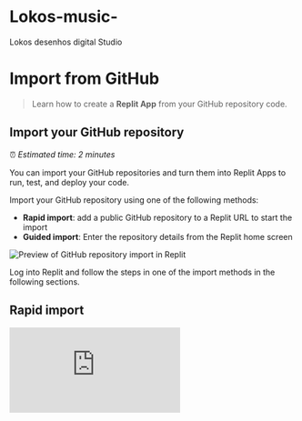 # Lokos-music-
Lokos desenhos digital Studio 
# Import from GitHub

> Learn how to create a **Replit App** from your GitHub repository code.

## Import your GitHub repository

⏰ *Estimated time: 2 minutes*

You can import your GitHub repositories and turn them into Replit Apps to
run, test, and deploy your code.

Import your GitHub repository using one of the following methods:

* **Rapid import**: add a public GitHub repository to a Replit URL to start the import
* **Guided import**: Enter the repository details from the Replit home screen

<Frame>
  <img src="https://mintlify.s3.us-west-1.amazonaws.com/replit/images/getting-started/github_import_preview.png" alt="Preview of GitHub repository import in Replit" />
</Frame>

Log into Replit and follow the steps in one of the import methods in the following sections.

## Rapid import

<Frame>
  <iframe src="https://www.youtube.com/embed/m2sI_LVNZe8" title="YouTube video player" frameborder="0" allow="accelerometer; autoplay; clipboard-write; encrypted-media; gyroscope; picture-in-picture" allowfullscreen />
</Frame>

Rapid import works instantly with public repositories.
Combine the Replit import URL with your GitHub repository URL to start the import process.

<Accordion title="Import using rapid import" defaultOpen={true}>
  1. Copy the repository GitHub URL, starting with `github.com`.

  2. Type `https://replit.new/` in the browser address bar and paste your copied GitHub URL at the end (no spaces).

     **Example**:

     GitHub repository URL: `https://github.com/exampleUser/my-app`

     Import URL: `https://replit.new/github.com/exampleUser/my-app`

  3. Press Enter to start the automatic import process.
</Accordion>

## Guided import

Guided import steps you through the process of selecting a repository to import
and supports public and private repositories.

<Accordion title="Import using guided import" defaultOpen={false}>
  1. Navigate to <a href="https://replit.com/" target="_blank">[https://replit.com](https://replit.com)</a>.

  2. Select <img class="icon-svg" src="https://mintlify.s3.us-west-1.amazonaws.com/replit/images/shared/buttons/create-app-icon.svg" /> **Create App** from the left dock.

  <Frame>
    <img src="https://mintlify.s3.us-west-1.amazonaws.com/replit/images/getting-started/homepage_app.png" alt="Replit homepage import interface" />
  </Frame>

  3. Select the **Import from GitHub** tab.

  <Frame>
    <img src="https://mintlify.s3.us-west-1.amazonaws.com/replit/images/getting-started/connect_your_account.png" alt="Replit homepage import interface" />
  </Frame>

  4. Select <img class="icon-svg" src="https://mintlify.s3.us-west-1.amazonaws.com/replit/images/shared/chain-link.svg" alt="link icon" /> **From URL**.

  5. Paste the complete GitHub repository URL in the text field.
     If the import tool can read the repository at the URL, it displays the repository description. Otherwise, it displays an error message.

     The following screenshot shows an example of the repository preview:

     <Frame>
       <img src="https://mintlify.s3.us-west-1.amazonaws.com/replit/images/getting-started/quickstart-example-import.png" alt="Replit homepage import interface" />
     </Frame>

  6. Configure your privacy settings and select **Import from GitHub** to start the automatic import process.
</Accordion>

## Configure and run your app

During the import process, Replit attempts to set your app's language, dependencies, and workflow.
If your app doesn't run as expected, Replit offers the following workspace tools to help you resolve the issues:

* **Agent**: Diagnose and fix setup issues using AI-powered assistance.
* **Configure Repl**: Configure your app's language, dependencies, and workflow.
* **Secrets**: Securely add environment variables your app depends on.

## Continue your journey

Now that you've set up your app, learn more about what you can do with your Replit App from the following resources:

* [Private & Personal Repositories](replit-workspace/using-git-on-replit/private-repo): Set up access to private repositories
* [Make your Replit App Public](/replit-app/collaborate#make-your-replit-app-public): Share your Replit App as a Template for others to remix
* [Replit Deployments](https://docs.replit.com/category/replit-deployments): Publish your Replit App to the cloud with a few clicks
* ["Run on Replit" badge](/replit-workspace/using-git-on-replit/running-github-repositories-replit): Add a badge for your GitHub repository `README.md` file that lets others import your repository with one click
* [Secrets](/replit-workspace/workspace-features/secrets): Securely store sensitive information, including API keys and database credentials
